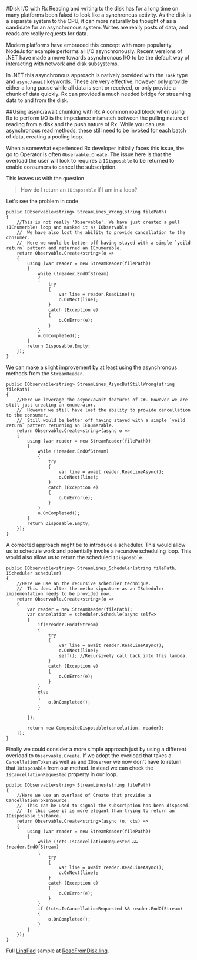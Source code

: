 #Disk I/O with Rx
Reading and writing to the disk has for a long time on many platforms been faked to look like a synchronous activity.
As the disk is a separate system to the CPU, it can more naturally be thought of as a candidate for an asynchronous system.
Writes are really posts of data, and reads are really requests for data.

Modern platforms have embraced this concept with more popularity.
NodeJs for example performs all I/O asynchronously.
Recent versions of .NET have made a move towards asynchronous I/O to be the default way of interacting with network and disk subsystems.

In .NET this asynchronous approach is natively provided with the `Task` type and `async/await` keywords.
These are very effective, however only provide either a long pause while all data is sent or received, or only provide a chunk of data quickly. 
Rx can provided a much needed bridge for streaming data to and from the disk.

##Using async/await chunking with Rx
A common road block when using Rx to perform I/O is the impedance mismatch between the pulling nature of reading from a disk and the push nature of Rx.
While you can use asynchronous read methods, these still need to be invoked for each batch of data, creating a pooling loop.

When a somewhat experienced Rx developer initially faces this issue, the go to Operator is often `Observable.Create`.
The issue here is that the overload the user will look to requires a `IDisposable` to be returned to enable consumers to cancel the subscription.

This leaves us with the question
> How do I return an `IDisposable` if I am in a loop? 

Let's see the problem in code

	public IObservable<string> StreamLines_Wrong(string filePath)
	{
   		//This is not really 'Observable'. We have just created a pull (IEnumerble) loop and masked it as IObservable
		//	We have also lost the ability to provide cancellation to the consumer.
		//	Here we would be better off having stayed with a simple `yeild return` pattern and returned an IEnumerable.
       	return Observable.Create<string>(o =>
		{
			using (var reader = new StreamReader(filePath))
			{
				while (!reader.EndOfStream)
				{
					try
					{
						var line = reader.ReadLine();
						o.OnNext(line);
					}
					catch (Exception e)
					{
						o.OnError(e);
					}
				}				
				o.OnCompleted();
			}
			return Disposable.Empty;
		});
	}

We can make a slight improvement by at least using the asynchronous methods from the `StreamReader`.

	public IObservable<string> StreamLines_AsyncButStillWrong(string filePath)
	{
   		//Here we leverage the async/await features of C#. However we are still just creating an enumerator.
		//	However we still have lost the ability to provide cancellation to the consumer.
		//	Still would be better off having stayed with a simple `yeild return` pattern returning an IEnumerable.
       	return Observable.Create<string>(async o =>
		{
			using (var reader = new StreamReader(filePath))
			{
				while (!reader.EndOfStream)
				{
					try
					{
						var line = await reader.ReadLineAsync();
						o.OnNext(line);
					}
					catch (Exception e)
					{
						o.OnError(e);
					}
				}				
				o.OnCompleted();
			}
			return Disposable.Empty;
		});
	}

A corrected approach might be to introduce a scheduler. This would allow us to schedule work and potentially invoke a recursive scheduling loop. This would also allow us to return the scheduled `IDisposable`.

	public IObservable<string> StreamLines_Scheduler(string filePath, IScheduler scheduler)
    {
   		//Here we use an the recursive scheduler technique.
		//	This does alter the metho signature as an IScheduler implementation needs to be provided now.
       	return Observable.Create<string>(o =>
		{
			var reader = new StreamReader(filePath);
			var cancelation = scheduler.Schedule(async self=>
			{
				if(!reader.EndOfStream)
				{
					try
					{
						var line = await reader.ReadLineAsync();
						o.OnNext(line);
						self();	//Recursively call back into this lambda.
					}
					catch (Exception e)
					{
						o.OnError(e);
					}
				}
				else
				{
					o.OnCompleted();
				}					
				
			});
			
			return new CompositeDisposable(cancelation, reader);
		});
	}

Finally we could consider a more simple approach just by using a different overload to `Observable.Create`. 
If we adopt the overload that takes a `CancellationToken` as well as and `IObserver` we now don't have to return that `IDisposable` from our method.
Instead we can check the `IsCancellationRequested` property in our loop.

	public IObservable<string> StreamLines(string filePath)
    {
   		//Here we use an overload of Create that provides a CancellationTokenSource.
		//	This can be used to signal the subscription has been disposed.
		//	In this case it is more elegant than trying to return an IDisposable instance.
       	return Observable.Create<string>(async (o, cts) =>
		{
			using (var reader = new StreamReader(filePath))
			{
				while (!cts.IsCancellationRequested && !reader.EndOfStream)
				{
					try
					{
						var line = await reader.ReadLineAsync();
						o.OnNext(line);
					}
					catch (Exception e)
					{
						o.OnError(e);
					}
				}
				if (!cts.IsCancellationRequested && reader.EndOfStream)
				{
					o.OnCompleted();
				}
			}
		});
	}

Full [LinqPad](http://www.linqpad.net) sample at [ReadFromDisk.linq](ReadFromDisk.linq).